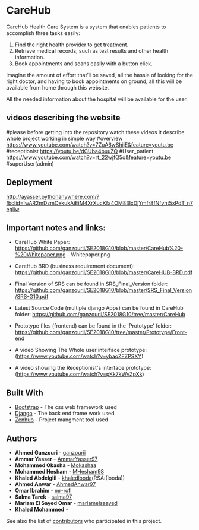# CareHub

CareHub Health Care System is a system that enables patients to accomplish three
tasks easily:
1. Find the right health provider to get treatment.
2. Retrieve medical records, such as test results and other health information.
3. Book appointments and scans easily with a button click.

Imagine the amount of effort that’ll be saved, all the hassle of looking for the right
doctor, and having to book appointments on ground, all this will be available from
home through this website.

All the needed information about the hospital will be available for the user.

## videos describing the website
#please before getting into the repository watch these videos it describe whole project working in simple way
#overview
https://www.youtube.com/watch?v=7ZuA6wShijE&feature=youtu.be
#receptionist
https://youtu.be/dCUba4buuZQ
#User_patient
https://www.youtube.com/watch?v=rt_22wjfQ5o&feature=youtu.be
#superUser(admin)

## Deployment
http://ayasser.pythonanywhere.com/?fbclid=IwAR2mDzmOxkukAiEiM4XrXucKfa4OM83IxDjYmfr8fNfyht5xPdT_n7egliw


## Important notes and links:

- CareHub White Paper:
https://github.com/ganzourii/SE2018G10/blob/master/CareHub%20-%20Whitepaper.png - Whitepaper.png

- CareHub BRD (business requirement document):
https://github.com/ganzourii/SE2018G10/blob/master/CareHUB-BRD.pdf

- Final Version of SRS can be found in SRS_Final_Version folder: https://github.com/ganzourii/SE2018G10/blob/master/SRS_Final_Version/SRS-G10.pdf

- Latest Source Code (multiple django Apps) can be found in CareHub folder:
https://github.com/ganzourii/SE2018G10/tree/master/CareHub

- Prototype files (frontend) can be found in the 'Prototype' folder:
https://github.com/ganzourii/SE2018G10/tree/master/Prototype/Front-end

- A video Showing The Whole user interface prototype:
(https://www.youtube.com/watch?v=ybaoZFZPSXY)

- A video showing the Receptionist's interface prototype:
(https://www.youtube.com/watch?v=pKk7kWyZpXk)


## Built With

* [Bootstrap](https://getbootstrap.com/docs/4.1/components/) - The css web framework used
* [Django](https://docs.djangoproject.com/en/2.1/) - The back end frame work used
* [Zenhub](https://www.zenhub.com/) - Project mangment tool used


## Authors

* **Ahmed Ganzouri** - [ganzourii](https://github.com/ganzourii)
* **Ammar Yasser** - [AmmarYasser97](https://github.com/AmmarYasser97)
* **Mohammed Okasha** - [Mokashaa](https://github.com/Mokashaa)
* **Mohammed Hesham** - [MHesham98](https://github.com/MHesham98)
* **Khaled Abdelglil** - [khaledlooda](https://github.com/khaledlooda)(RSA:(looda))
* **Ahmed Anwar** - [AhmedAnwar97](https://github.com/AhmedAnwar97)
* **Omar Ibrahim** - [mr-rofl](https://github.com/mr-rofl)
* **Salma Tarek** - [salma97](https://github.com/salma97)
* **Mariam El Sayed Omar** - [mariamelsaayed](https://github.com/mariamelsaayed)
* **Khaled Mohammed** - []()

See also the list of [contributors](https://github.com/ganzourii/SE2018G10/graphs/contributors) who participated in this project.




